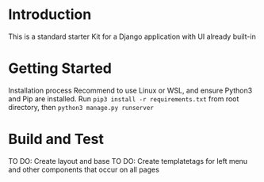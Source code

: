 # Introduction 
This is a standard starter Kit for a Django application with UI already built-in

# Getting Started
Installation process
Recommend to use Linux or WSL, and ensure Python3 and Pip are installed. Run `pip3 install -r requirements.txt` from root directory, then `python3 manage.py runserver`

# Build and Test
TO DO: Create layout and base
TO DO: Create templatetags for left menu and other components that occur on all pages

